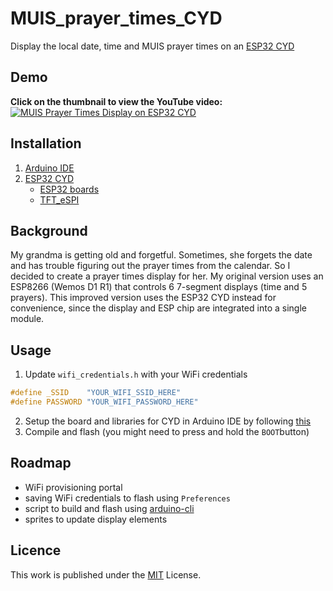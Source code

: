 # MUIS_prayer_times_CYD

Display the local date, time and MUIS prayer times on an [ESP32 CYD](https://github.com/witnessmenow/ESP32-Cheap-Yellow-Display)

## Demo
**Click on the thumbnail to view the YouTube video:**
[![MUIS Prayer Times Display on ESP32 CYD](https://img.youtube.com/vi/yT5R_Q9c7Bg/maxresdefault.jpg)](https://www.youtube.com/watch?v=yT5R_Q9c7Bg)

## Installation

1. [Arduino IDE](https://www.arduino.cc/en/software/)
2. [ESP32 CYD](https://github.com/witnessmenow/ESP32-Cheap-Yellow-Display/blob/main/SETUP.md)
     - [ESP32 boards](https://docs.espressif.com/projects/arduino-esp32/en/latest/installing.html)
     - [TFT_eSPI](https://github.com/Bodmer/TFT_eSPI)

## Background
My grandma is getting old and forgetful. Sometimes, she forgets the date and has trouble figuring out the prayer times from the calendar. So I decided to create a prayer times display for her. My original version uses an ESP8266 (Wemos D1 R1) that controls 6 7-segment displays (time and 5 prayers). This improved version uses the ESP32 CYD instead for convenience, since the display and ESP chip are integrated into a single module.

    
## Usage
1. Update `wifi_credentials.h` with your WiFi credentials
```c
#define _SSID    "YOUR_WIFI_SSID_HERE"
#define PASSWORD "YOUR_WIFI_PASSWORD_HERE"
```
2. Setup the board and libraries for CYD in Arduino IDE by following [this](https://github.com/witnessmenow/ESP32-Cheap-Yellow-Display/blob/main/SETUP.md)
3. Compile and flash (you might need to press and hold the `BOOT`button)

## Roadmap

- WiFi provisioning portal
- saving WiFi credentials to flash using `Preferences`
- script to build and flash using [arduino-cli](https://arduino.github.io/arduino-cli/1.2/)
- sprites to update display elements

## Licence

This work is published under the [MIT](https://choosealicense.com/licenses/mit/) License.
